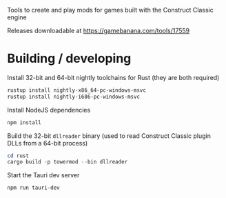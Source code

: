 Tools to create and play mods for games built with the Construct Classic engine

Releases downloadable at https://gamebanana.com/tools/17559

# Building / developing

Install 32-bit and 64-bit nightly toolchains for Rust (they are both required)
```powershell
rustup install nightly-x86_64-pc-windows-msvc
rustup install nightly-i686-pc-windows-msvc
```

Install NodeJS dependencies
```powershell
npm install
```

Build the 32-bit `dllreader` binary (used to read Construct Classic plugin DLLs from a 64-bit process)
```powershell
cd rust
cargo build -p towermod --bin dllreader
```

Start the Tauri dev server
```powershell
npm run tauri-dev
```
